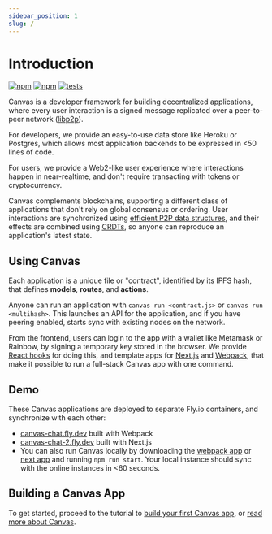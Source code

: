 ```yaml
---
sidebar_position: 1
slug: /
---
```


# Introduction

[![npm](https://img.shields.io/npm/v/@canvas-js/core?color=33cd56&logo=npm)](https://www.npmjs.com/package/@canvas-js/core) [![npm](https://img.shields.io/github/last-commit/canvasxyz/canvas?color=33cd56&logo=github)](https://github.com/canvasxyz/canvas/tree/main/packages/core) [![tests](https://github.com/canvasxyz/canvas/actions/workflows/ci.yml/badge.svg)](https://github.com/canvasxyz/canvas/actions/workflows/ci.yml)

Canvas is a developer framework for building decentralized
applications, where every user interaction is a signed message
replicated over a peer-to-peer network ([libp2p](https://libp2p.io/)).

For developers, we provide an easy-to-use data store like Heroku
or Postgres, which allows most application backends to be expressed in
<50 lines of code.

For users, we provide a Web2-like user experience
where interactions happen in near-realtime, and don't require
transacting with tokens or cryptocurrency.

Canvas complements blockchains, supporting a different class of
applications that don't rely on global consensus or ordering. User
interactions are synchronized using [efficient P2P data
structures](https://github.com/canvasxyz/okra), and their effects are
combined using [CRDTs](https://crdt.tech/), so anyone can reproduce
an application's latest state.


## Using Canvas

Each application is a unique file or "contract", identified by its
IPFS hash, that defines **models**, **routes**, and **actions**.

Anyone can run an application with `canvas run <contract.js>` or
`canvas run <multihash>`. This launches an API for the application, and
if you have peering enabled, starts sync with existing
nodes on the network.

From the frontend, users can login to the app with a wallet like
Metamask or Rainbow, by signing a temporary key stored in the
browser. We provide [React
hooks](https://www.npmjs.com/package/@canvas-js/hooks) for doing this,
and template apps for
[Next.js](https://github.com/canvasxyz/canvas/tree/main/examples/chat-next)
and
[Webpack](https://github.com/canvasxyz/canvas/tree/main/examples/chat-webpack),
that make it possible to run a full-stack Canvas app with one command.


## Demo

These Canvas applications are deployed to separate Fly.io containers, and
synchronize with each other:

* [canvas-chat.fly.dev](https://canvas-chat.fly.dev/index.html) built with Webpack
* [canvas-chat-2.fly.dev](https://canvas-chat-2.fly.dev) built with Next.js
* You can also run Canvas locally by downloading the
  [webpack app](https://github.com/canvasxyz/canvas/tree/main/examples/chat-webpack)
  or [next app](https://github.com/canvasxyz/canvas/tree/main/examples/chat-next)
  and running `npm run start`. Your local instance should sync with the online instances in <60 seconds.


## Building a Canvas App

To get started, proceed to the tutorial to [build your first Canvas app](./docs/tutorial/writing-a-canvas-contract), or [read more about Canvas](./docs/about).
